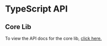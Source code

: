# TypeScript API

## Core Lib

To view the API docs for the core lib, [click here.](https://lib.docs.valist.io)